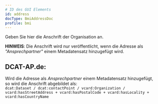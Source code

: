 ```yaml
---
# ID des GUI Elements
id: address
docType: BmiAddressDoc
profile: bmi
---
```


Geben Sie hier die Anschrift der Organisation an.

**HINWEIS**: Die Anschrift wird nur veröffentlicht, wenn die Adresse als *"Ansprechpartner"* einem Metadatensatz hinzugefügt wird.

## DCAT-AP.de:
Wird die Adresse als *Ansprechpartner* einem Metadatensatz hinzugefügt, so wird die Anschrift abgebildet als:<br />
`dcat:Dataset / dcat:contactPoint / vcard:Organization / vcard:hasStreetAddress + vcard:hasPostalCode + vcard:hasLocality + vcard:hasCountryName`

